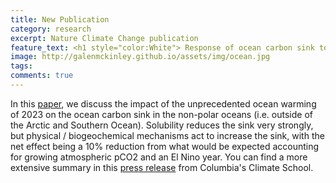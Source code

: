 ```yaml
---
title: New Publication
category: research
excerpt: Nature Climate Change publication
feature_text: <h1 style="color:White"> Response of ocean carbon sink to 2023 ocean heat extremes </h1>
image: http://galenmckinley.github.io/assets/img/ocean.jpg
tags: 
comments: true
---
```


In this [paper](https://www.nature.com/articles/s41558-025-02380-4), we discuss the impact of the unprecedented ocean warming of 2023 on the ocean carbon sink in the non-polar oceans (i.e. outside of the Arctic and Southern Ocean). Solubility reduces the sink very strongly, but physical / biogeochemical mechanisms act to increase the sink, with the net effect being a 10% reduction from what would be expected accounting for growing atmospheric pCO2 and an El Nino year. You can find a more extensive summary in this [press release](https://news.climate.columbia.edu/2025/09/04/the-ocean-carbon-sink-is-ailing/) from Columbia's Climate School.


